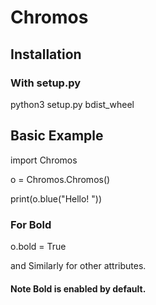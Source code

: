 # Chromos

## Installation

  ### With setup.py
  python3 setup.py bdist_wheel

## Basic Example

  import Chromos

  o = Chromos.Chromos()

  print(o.blue("Hello! "))

### For Bold

  o.bold = True

and Similarly for other attributes.

#### Note Bold is enabled by default.
